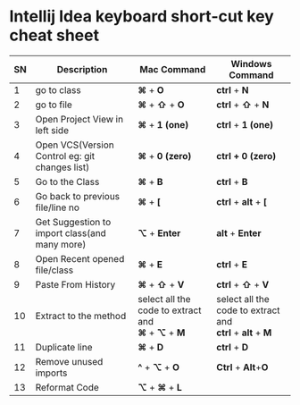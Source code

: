 # Intellij Idea keyboard short-cut key cheat sheet
| SN | Description | Mac Command | Windows Command |
| -- | ----------- | ----------- | --------------- |
| 1 | go to class | **⌘** + **O** | **ctrl** + **N** |
| 2 | go to file | **⌘** + **⇧** + **O** | **ctrl** + **⇧** + **N** |
| 3 | Open Project View in left side | **⌘** + **1 (one)** | **ctrl** + **1 (one)** |
| 4 | Open VCS(Version Control eg: git changes list) | **⌘** + **0 (zero)** | **ctrl + 0 (zero)** |
| 5 | Go to the Class | **⌘** + **B** | **ctrl** + **B** |
| 6 | Go back to previous file/line no | **⌘** + **[** | **ctrl** + **alt** + **[** |
| 7 | Get Suggestion to import class(and many more) | **⌥** + **Enter** | **alt** + **Enter** |
| 8 | Open Recent opened file/class | **⌘** + **E** | **ctrl** + **E** |
| 9 | Paste From History | **⌘** + **⇧** + **V** | **ctrl** + **⇧** + **V** |
| 10 | Extract to the method | select all the code to extract and <br /> **⌘** + **⌥** + **M** | select all the code to extract and <br /> **ctrl** + **alt** + **M**  |
| 11 | Duplicate line | **⌘** + **D** | **ctrl** + **D** |
| 12 | Remove unused imports | **^** + **⌥** + **O** | **Ctrl** + **Alt**+**O** |
| 13 | Reformat Code | **⌥** + **⌘** + **L** | |
